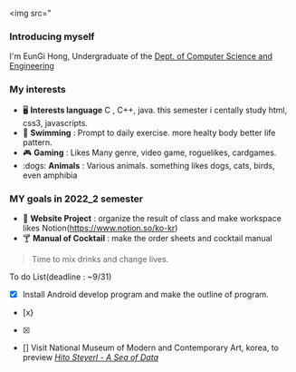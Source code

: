 <img src="

### Introducing myself
          
I'm EunGi Hong, Undergraduate of the [Dept. of Computer Science and Engineering](https://computer.seoultech.ac.kr/)

### My interests 

* :desktop_computer: **Interests language** C , C++, java. this semester i centally study html, css3, javascripts.
* :diving_mask: **Swimming** : Prompt to daily exercise. more healty body better life pattern.  
* :video_game: **Gaming** : Likes Many genre, video game, roguelikes, cardgames. 
* :dogs: **Animals** : Various animals. something likes dogs, cats, birds, even amphibia


### MY goals in 2022_2 semester

* :memo: **Website Project** : organize the result of class and make workspace likes Notion(https://www.notion.so/ko-kr)
* :cocktail: **Manual of Cocktail** : make the order sheets and cocktail manual 
> Time to mix drinks and change lives. 

To do List(deadline : ~9/31)
- [x] Install Android develop program and make the outline of program.
- [x} 
- [x]
- [] Visit National Museum of Modern and Contemporary Art, korea, to preview [_Hito Steyerl - A Sea of Data_](https://www.mmca.go.kr/eng/exhibitions/exhibitionsDetail.do?exhFlag=1)
